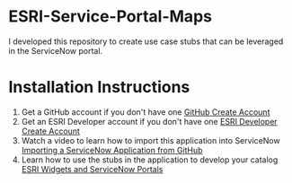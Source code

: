 # ESRI-Service-Portal-Maps
I developed this repository to create use case stubs that can be leveraged in the ServiceNow portal.
# Installation Instructions
1. Get a GitHub account if you don't have one [GitHub Create Account](https://github.com/signup?ref_cta=Sign+up&ref_loc=header+logged+out&ref_page=%2F&source=header-home)
2. Get an ESRI Developer account if you don't have one [ESRI Developer Create Account](https://developers.arcgis.com/sign-up/)
3. Watch a video to learn how to import this application into ServiceNow [Importing a ServiceNow Application from GitHub](https://youtu.be/gj1i_VAD6FE?si=QgqLTk0ml8NGkVj1)
4. Learn how to use the stubs in the application to develop your catalog [ESRI Widgets and ServiceNow Portals](https://youtu.be/5C2ITd6mZeA?si=sDxfS5ml6_hdDo25)  

